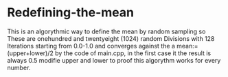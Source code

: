 # Redefining-the-mean
This is an algorythmic way to define the mean by random sampling so
These are onehundred and twentyeight (1024) random Divisions with 128 Iterations starting from 0.0-1.0 and converges against the a 
mean:= (upper+lower)/2 by the code of main.cpp, in the first case it the result is always 0.5 modifie upper and lower to proof this algorythm works for every number.
